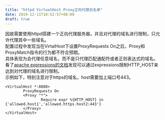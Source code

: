 ```yaml
---
title: "httpd VirtualHost Proxy正向代理白名单"
date: 2019-12-11T10:52:57+08:00
draft: true
---
```

因故需要使用httpd搭建一个正向代理服务器，并且对代理的域名进行限制，只允许代理其中一些域名。  
配置过程中发现当在VirtalHost下设置ProxyRequests On之后，Proxy和ProxyMatch指令的行为都不符合预期。  
具体表现为会代理任意域名，而不是只代理匹配通配符或者正则表达式的域名。  
看了[apache expressions的文档](https://httpd.apache.org/docs/2.4/expr.html)发现可以通过expressions限制HTTP_HOST来达到对代理的域名进行限制。  
示例如下，特别注意对于https的域名，host需要加上端口号443。

```
<VirtualHost *:8888>
        ProxyRequests On
        <Proxy "*">
                Require expr %{HTTP_HOST} in {'allowed.host1','allowed.https.host2:443'}
        </Proxy>
</VirtualHost>
```
